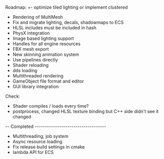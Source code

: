 Roadmap:
+- optimize tiled lighting or implement clustered
- Rendering of MultiMesh
- Fix and migrate lighting, decals, shadowmaps to ECS
- HLSL includes must be included in hash
- PhysX integration 
- Image based lighting support
- Handles for all engine resources
- FBX mesh export
- New skinning animation system
- Use pipelines directly
- Shader reloading
- dds loading
- Multithreaded rendering
- GameObject file format and editor
- GUI library integration

Check:
- Shader compiles / loads every time?
- postprocess, changed HLSL texture binding but C++ side didn't see it changed

-- Completed -----------------------------------

+ Multithreading, job system
+ Async resource loading
+ Fix release build settings in cmake
+ lambda API for ECS